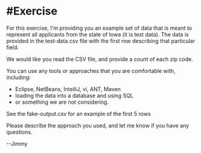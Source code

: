 #Exercise
==========

For this exercise, I'm providing you an example set of data that is meant to
represent all applicants from the state of Iowa (it is test data).  The data
is provided in the test-data.csv file with the first row describing that particular field.

We would like you read the CSV file, and provide a count of each zip code.

You can use any tools or approaches that you are comfortable with, including:
- Eclipse, NetBeans, IntelliJ, vi, ANT, Maven
- loading the data into a database and using SQL
- or something we are not considering.


See the fake-output.csv for an example of the first 5 rows

Please describe the approach you used, and let me know if you have any questions.

--Jimmy
